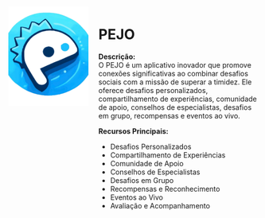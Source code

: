 <div style="display: flex;">
  <div style="flex: 1;">
    <img src="https://github.com/Otavig/Pejo/blob/main/Manual%20da%20Marca%20(PEJO).png" width="300" height="200" style="object-fit: cover;">
  </div>
  <div style="flex: 2; margin-left: 20px;">
    <h1>PEJO</h1>
    <p><strong>Descrição:</strong><br>
    O PEJO é um aplicativo inovador que promove conexões significativas ao combinar desafios sociais com a missão de superar a timidez. Ele oferece desafios personalizados, compartilhamento de experiências, comunidade de apoio, conselhos de especialistas, desafios em grupo, recompensas e eventos ao vivo.</p>
    <p><strong>Recursos Principais:</strong></p>
    <ul>
      <li>Desafios Personalizados</li>
      <li>Compartilhamento de Experiências</li>
      <li>Comunidade de Apoio</li>
      <li>Conselhos de Especialistas</li>
      <li>Desafios em Grupo</li>
      <li>Recompensas e Reconhecimento</li>
      <li>Eventos ao Vivo</li>
      <li>Avaliação e Acompanhamento</li>
    </ul>
  </div>
</div>
